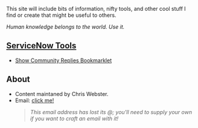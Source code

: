 This site will include bits of information, nifty tools, and other cool stuff I find or create that might be useful to others.

_Human knowledge belongs to the world. Use it._

## [ServiceNow Tools](/now-tools.html)
- [Show Community Replies Bookmarklet](/now-tools.html#bookmarklet-community-replies-expander)

## About
* Content maintaned by Chris Webster.
* Email: [click me!](mailto:github-contact^AT^redstone.email)
     > *This email address has lost its @; you'll need to supply your own if you want to craft an email with it!* 
